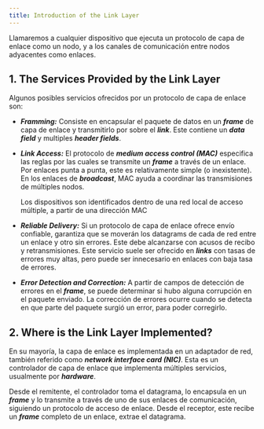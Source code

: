 ```yaml
---
title: Introduction of the Link Layer
---
```


Llamaremos a cualquier dispositivo que ejecuta un protocolo de capa de enlace como un nodo, y a los canales de comunicación entre nodos adyacentes como enlaces.

## 1. The Services Provided by the Link Layer

Algunos posibles servicios ofrecidos por un protocolo de capa de enlace son:

- ***Framming:*** Consiste en encapsular el paquete de datos en un ***frame*** de capa de enlace y transmitirlo por sobre el ***link***. Este contiene un ***data field*** y multiples ***header fields***.
- ***Link Access:*** El protocolo de ***medium access control (MAC)*** especifica las reglas por las cuales se transmite un ***frame*** a través de un enlace. Por enlaces punta a punta, este es relativamente simple (o inexistente). En los enlaces de ***broadcast***, MAC ayuda a coordinar las transmisiones de múltiples nodos.

	Los dispositivos son identificados dentro de una red local de acceso múltiple, a partir de una dirección MAC

- ***Reliable Delivery:*** Si un protocolo de capa de enlace ofrece envío confiable, garantiza que se moverán los datagrams de cada de red entre un enlace y otro sin errores. Este debe alcanzarse con acusos de recibo y retransmisiones. Este servicio suele ser ofrecido en ***links*** con tasas de errores muy altas, pero puede ser innecesario en enlaces con baja tasa de errores.
- ***Error Detection and Correction:*** A partir de campos de detección de errores en el ***frame***, se puede determinar si hubo alguna corrupción en el paquete enviado. La corrección de errores ocurre cuando se detecta en que parte del paquete surgió un error, para poder corregirlo.

## 2. Where is the Link Layer Implemented?

En su mayoría, la capa de enlace es implementada en un adaptador de red, también referido como ***network interface card (NIC)***. Esta es un controlador de capa de enlace que implementa múltiples servicios, usualmente por ***hardware***.

Desde el remitente, el controlador toma el datagrama, lo encapsula en un ***frame*** y lo transmite a través de uno de sus enlaces de comunicación, siguiendo un protocolo de acceso de enlace. Desde el receptor, este recibe un ***frame*** completo de un enlace, extrae el datagrama.

